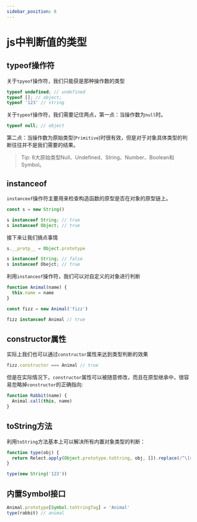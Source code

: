 ```yaml
---
sidebar_position: 8
---
```


# js中判断值的类型

## typeof操作符

关于```tpyeof```操作符，我们只能获是那种操作数的类型
```js
typeof undefined; // undefined
typeof []; // object;
typeof '123' // string
```
关于```typeof```操作符，我们需要记住两点，第一点：当操作数为```null```时。

```js
typeof null; // object 
```

第二点：当操作数为原始类型(```Primitive```)时很有效，但是对于对象具体类型的判断往往并不是我们需要的结果。
> Tip: 6大原始类型Null、Undefined、String、Number、Boolean和Symbol。


## instanceof

```instanceof```操作符主要用来检查构造函数的原型是否在对象的原型链上。

```js
const s = new String()

s instanceof String; // true
s instanceof Object; // true
```

接下来让我们搞点事情
```js
s.__protp__ = Object.prototype

s instanceof String; // false
s instanceof Obejct; // true
```

利用```instanceof```操作符，我们可以对自定义的对象进行判断

```js
function Animal(name) {
  this.name = name
}

const fizz = new Animal('fizz')

fizz instanceof Animal // true
```

## constructor属性

实际上我们也可以通过```constructor```属性来达到类型判断的效果
```js
fizz.constructor === Animal // true
```
但是在实际情况下，```constructor```属性可以被随意修改，而且在原型继承中，很容易忽略掉```constructor```的正确指向:
```js
function Rabbit(name) {
  Animal.call(this, name)
}

```

## toString方法

利用```toString```方法基本上可以解决所有内置对象类型的判断：
```js
function type(obj) {
  return Relect.apply(Object.prototype.toString, obj, []).replace(/^\[object\s(\w+)\]$/, '$1').toLowerCase()
}

type(new String('123'))
```

## 内置Symbol接口

```js
Animal.prototype[Symbol.toStringTag] = 'Animal'
type(rabbit) // animal
```
